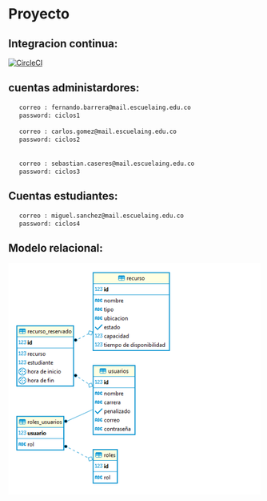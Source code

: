 # Proyecto

## Integracion continua:

[![CircleCI](https://circleci.com/gh/Team-Ciclos-2019/Proyecto.svg?style=svg)](https://circleci.com/gh/Team-Ciclos-2019/Proyecto)

## cuentas administardores:

       correo : fernando.barrera@mail.escuelaing.edu.co
       password: ciclos1
       
       correo : carlos.gomez@mail.escuelaing.edu.co
       password: ciclos2
       
         
       correo : sebastian.caseres@mail.escuelaing.edu.co
       password: ciclos3
       
## Cuentas estudiantes:

       correo : miguel.sanchez@mail.escuelaing.edu.co
       password: ciclos4
       

## Modelo relacional:

![imgen1](https://github.com/fernando-b15/Cnyt-lab1/blob/master/modelo%20relacional.PNG)  
       
